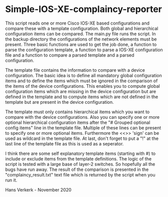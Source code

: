 # Simple-IOS-XE-complaincy-reporter
This script reads one or more Cisco IOS-XE based configurations and compare these with a template configuration. Both global and hierarchical configuration items can be compared. The main.py file runs the script. In the backup directory the configurations of the network elements must be present. Three basic functions are used to get the job done, a function to parse the configuration template, a function to parse a IOS-XE configuration file and a function to compare a parsed template and a parsed configuration.

The template file contains the information to compare with a device configuration. The basic idea is to define all mandatory global configuration items and to define the items which must be ignored in the comparison of the items of the device configurations. This enables you to compute global configuration items which are missing in the device configuration but are defined in the template and to compute items which are not defined in the template but are present in the device configuration. 

The template must only contains hierarchical items which you want to compare with the device configurations. Also you can specify one or more optional hierarchical configuration items after the "# Grouped optional config items" line in the template file. Multiple of these lines can be present to specify one or more optional items. Furthermore the <<>> 'sign' can be used as wildcard in the template file. At last, don't forget to put a "!" at the last line of the template file as this is used as a seperator.

I think there are some self explanatory template items (starting with #) to include or exclude items from the template definitions. The logic of the script is tested with a large base of layer-2 switches. So hopefully all the bugs have run away. The result of the comparison is presented in the "complaincy_result.txt" text file which is returned by the script when you run it.

Hans Verkerk - November 2020
